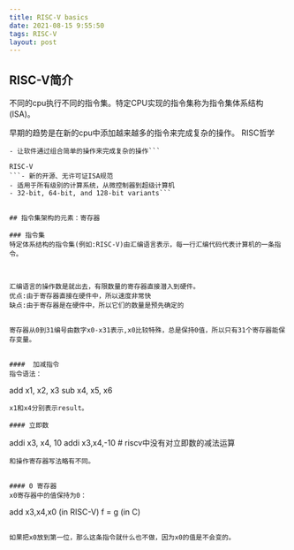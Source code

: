 ```yaml
---
title: RISC-V basics
date: 2021-08-15 9:55:50
tags: RISC-V
layout: post
---
```


## RISC-V简介
不同的cpu执行不同的指令集。特定CPU实现的指令集称为指令集体系结构(ISA)。

早期的趋势是在新的cpu中添加越来越多的指令来完成复杂的操作。
RISC哲学
```- 保持指令集小而简单，可以更容易地构建快速硬件
- 让软件通过组合简单的操作来完成复杂的操作```
  
RISC-V
```- 新的开源、无许可证ISA规范
- 适用于所有级别的计算系统，从微控制器到超级计算机
- 32-bit, 64-bit, and 128-bit variants```


## 指令集架构的元素：寄存器

### 指令集
特定体系结构的指令集(例如:RISC-V)由汇编语言表示，每一行汇编代码代表计算机的一条指令。



汇编语言的操作数是就出去，有限数量的寄存器直接潜入到硬件。
优点:由于寄存器直接在硬件中，所以速度非常快
缺点:由于寄存器是在硬件中，所以它们的数量是预先确定的


寄存器从0到31编号由数字x0-x31表示,x0比较特殊，总是保持0值，所以只有31个寄存器能保存变量。


####  加减指令
指令语法：
```
add x1, x2, x3
sub x4, x5, x6 
```
x1和x4分别表示result。

#### 立即数

```
addi x3, x4, 10 
addi x3,x4,-10  # riscv中没有对立即数的减法运算
```
和操作寄存器写法略有不同。


#### 0 寄存器
x0寄存器中的值保持为0：
```
add x3,x4,x0 (in RISC-V)
f = g (in C)
```

如果把x0放到第一位，那么这条指令就什么也不做，因为x0的值是不会变的。